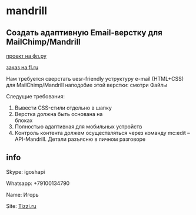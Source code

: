 # mandrill

## Создать адаптивную Email-верстку для MailChimp/Mandrill

[проект на фл.ру](https://www.fl.ru/projects/4042948/sozdat-adaptivnuyu-email-verstku-dlya-mailchimp_mandrill.html)

[заказ на fl.ru](https://www.fl.ru/tu/order/1154510/)

Нам требуется сверстать uesr-friendly yструктуру e-mail (HTML+CSS) для MailChimp/Mandrill наподобие этой верстки: смотри Файлы 

Следущие требования:  
1. Вывести CSS-стили отдельно в шапку  
2. Верстка должна быть основана на <div> блоках  
3. Полностью адаптивная для мобильных устройств  
4. Контроль контента <body> должем осуществляться через команду mc:edit – API-Mandrill. Детали разъясню в личном разговоре

## info 
Skype: igoshapi 

Whatsapp: +79100134790

Name: Игорь

Site: [Tizzi.ru](https://www.tizzi.ru/)